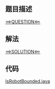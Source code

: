 ## 题目描述

[==>QUESTION<==](https://leetcode.cn/problems/robot-bounded-in-circle/description/)

## 解法

[==>SOLUTION<==](https://leetcode.cn/problems/robot-bounded-in-circle/solutions/2217873/kun-yu-huan-zhong-de-ji-qi-ren-by-leetco-kjya/)

## 代码

[IsRobotBounded.java](https://github.com/Marshal7cc/leetcode-java/blob/master/src/unclassified/IsRobotBounded.java)

